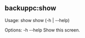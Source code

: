 ## backuppc:show

Usage:
  show <hostname>
  show (-h | --help)

Options:
  -h --help     Show this screen.
